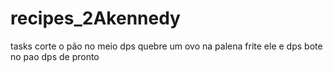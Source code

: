 # recipes_2Akennedy
 tasks 
corte o pão no meio dps quebre um ovo na palena frite ele e dps bote no pao dps de pronto 